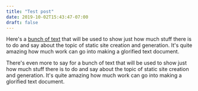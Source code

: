 ```yaml
---
title: "Test post"
date: 2019-10-02T15:43:47-07:00
draft: false
---
```


Here's a [bunch of text](https://www.google.com) that will be used to show just how much stuff there is to do and say about the topic of static site creation and generation. It's quite amazing how much work can go into making a glorified text document.

There's even more to say for a bunch of text that will be used to show just how much stuff there is to do and say about the topic of static site creation and generation. It's quite amazing how much work can go into making a glorified text document. 

